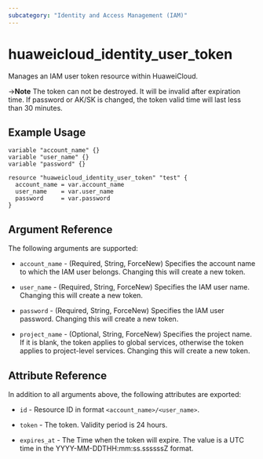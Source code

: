 ```yaml
---
subcategory: "Identity and Access Management (IAM)"
---
```


# huaweicloud_identity_user_token

Manages an IAM user token resource within HuaweiCloud.

->**Note** The token can not be destroyed. It will be invalid after expiration time. If password or AK/SK is changed,
the token valid time will last less than 30 minutes.

## Example Usage

```hcl
variable "account_name" {}
variable "user_name" {}
variable "password" {}

resource "huaweicloud_identity_user_token" "test" {
  account_name = var.account_name
  user_name    = var.user_name
  password     = var.password
}
```

## Argument Reference

The following arguments are supported:

* `account_name` - (Required, String, ForceNew) Specifies the account name to which the IAM user belongs.
  Changing this will create a new token.

* `user_name` - (Required, String, ForceNew) Specifies the IAM user name. Changing this will create a new token.

* `password` - (Required, String, ForceNew) Specifies the IAM user password. Changing this will create a new token.

* `project_name` - (Optional, String, ForceNew) Specifies the project name. If it is blank, the token applies to global
  services, otherwise the token applies to project-level services. Changing this will create a new token.

## Attribute Reference

In addition to all arguments above, the following attributes are exported:

* `id` - Resource ID in format `<account_name>/<user_name>`.

* `token` - The token. Validity period is 24 hours.

* `expires_at` - The Time when the token will expire. The value is a UTC time in the YYYY-MM-DDTHH:mm:ss.ssssssZ format.
